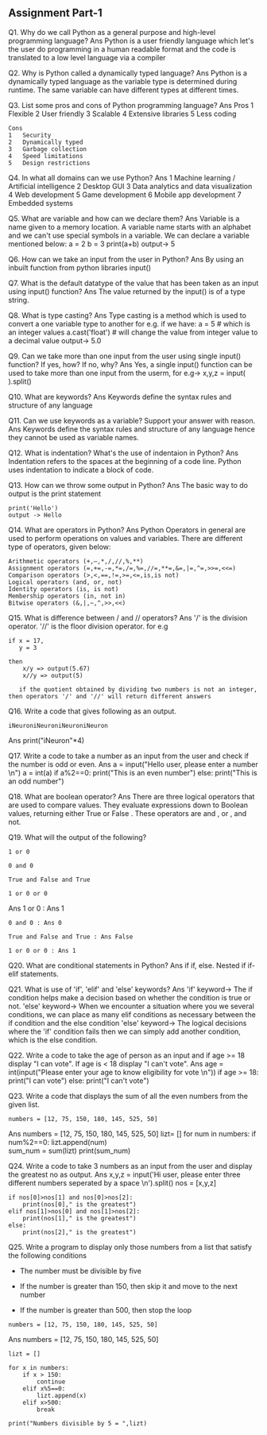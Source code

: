 ## Assignment Part-1
Q1. Why do we call Python as a general purpose and high-level programming language?
Ans 
    Python is a user friendly language which let's the user do programming in a human readable format and the code is translated to a low level language via a compiler

Q2. Why is Python called a dynamically typed language?
Ans 
    Python is a dynamically typed language as the variable type is determined during runtime. The same variable can have different types at different times.

Q3. List some pros and cons of Python programming language?
Ans 
    Pros
    1	Flexible
    2	User friendly
    3	Scalable
    4	Extensive libraries
    5	Less coding

    Cons
    1	Security
    2	Dynamically typed
    3	Garbage collection
    4	Speed limitations
    5	Design restrictions


Q4. In what all domains can we use Python?
Ans 
    1	Machine learning / Artificial intelligence
    2	Desktop GUI
    3	Data analytics and data visualization 
    4	Web development
    5	Game development
    6	Mobile app development
    7	Embedded systems

Q5. What are variable and how can we declare them?
Ans 
    Variable is a name given to a memory location. A variable name starts with an alphabet and we can't use special symbols in a variable. We can declare a variable mentioned below:
    a = 2
    b = 3
    print(a+b)
    output-> 5

Q6. How can we take an input from the user in Python?
Ans 
    By using an inbuilt function from python libraries input()

Q7. What is the default datatype of the value that has been taken as an input using input() function?
Ans 
    The value returned by the input() is of a type string.

Q8. What is type casting?
Ans 
    Type casting is a method which is used to convert a one variable type to another for e.g. if we have:
    a = 5 # which is an integer values
    a.cast('float') # will change the value from integer value to a decimal value
    output-> 5.0

Q9. Can we take more than one input from the user using single input() function? If yes, how? If no, why?
Ans 
    Yes, a single input() function can be used to take more than one input from the userm, for e.g->
     x,y,z = input( ).split()

Q10. What are keywords?
Ans 
    Keywords define the syntax rules and structure of any language

Q11. Can we use keywords as a variable? Support your answer with reason.
Ans 
    Keywords define the syntax rules and structure of any language hence they cannot be used as variable names.

Q12. What is indentation? What's the use of indentaion in Python?
Ans 
    Indentation refers to the spaces at the beginning of a code line. Python uses indentation to indicate a block of code.

Q13. How can we throw some output in Python?
Ans 
    The basic way to do output is the print statement
    
    print('Hello') 
    output -> Hello

Q14. What are operators in Python?
Ans 
    Python Operators in general are used to perform operations on values and variables. There are different type of operators, given below:
    
    Arithmetic operators (+,–,*,/,//,%,**)
    Assignment operators (=,+=,-=,*=,/=,%=,//=,**=,&=,|=,^=,>>=,<<=)
    Comparison operators (>,<,==,!=,>=,<=,is,is not)
    Logical operators (and, or, not)
    Identity operators (is, is not)
    Membership operators (in, not in)
    Bitwise operators (&,|,~,^,>>,<<)

Q15. What is difference between / and // operators?
Ans 
    '/' is the division operator. '//' is the floor division operator.
    for e.g
    
    if x = 17,
       y = 3

    then
        x/y => output(5.67)
        x//y => output(5)

       if the quotient obtained by dividing two numbers is not an integer, then operators '/' and '//' will return different answers

Q16. Write a code that gives following as an output.
```
iNeuroniNeuroniNeuroniNeuron
```
Ans 
    print("iNeuron"*4)

Q17. Write a code to take a number as an input from the user and check if the number is odd or even.
Ans 
    a = input("Hello user, please enter a number \n")
    a = int(a)
    if a%2==0:
        print("This is an even number")
    else:
        print("This is an odd number")

Q18. What are boolean operator?
Ans 
    There are three logical operators that are used to compare values. They evaluate expressions down to Boolean values, returning either True or False . These operators are and , or , and not.

Q19. What will the output of the following?
```
1 or 0 

0 and 0 

True and False and True

1 or 0 or 0 
```
Ans 
    1 or 0 : Ans 1

    0 and 0 : Ans 0

    True and False and True : Ans False

    1 or 0 or 0 : Ans 1

Q20. What are conditional statements in Python?
Ans 
    if
    if, else.
    Nested if
    if-elif statements.

Q21. What is use of 'if', 'elif' and 'else' keywords?
Ans 
    'if' keyword-> The if condition helps make a decision based on whether the condition is true or not. 
    'else' keyword-> When we encounter a situation where you we several conditions, we can place as many elif conditions as necessary between the if condition and the else condition
    'else' keyword-> The logical decisions where the 'if' condition fails then we can simply add another condition, which is the else condition.

Q22. Write a code to take the age of person as an input and if age >= 18 display "I can vote". If age is < 18 display "I can't vote".
Ans
    age = int(input("Please enter your age to know eligibility for vote \n"))
    if age >= 18:
        print("I can vote")
    else:
        print("I can't vote")

Q23. Write a code that displays the sum of all the even numbers from the given list.
```
numbers = [12, 75, 150, 180, 145, 525, 50]
```
Ans 
    numbers = [12, 75, 150, 180, 145, 525, 50]
    lizt= []
    for num in numbers:
        if num%2==0:
            lizt.append(num)   
    sum_num = sum(lizt)
    print(sum_num)

Q24. Write a code to take 3 numbers as an input from the user and display the greatest no as output.
Ans 
    x,y,z = input('Hi user, please enter three different numbers seperated by a space \n').split()
    nos = [x,y,z]

    if nos[0]>nos[1] and nos[0]>nos[2]:
        print(nos[0]," is the greatest")
    elif nos[1]>nos[0] and nos[1]>nos[2]:
        print(nos[1]," is the greatest")
    else:
        print(nos[2]," is the greatest")


Q25. Write a program to display only those numbers from a list that satisfy the following conditions

- The number must be divisible by five

- If the number is greater than 150, then skip it and move to the next number

- If the number is greater than 500, then stop the loop
```
numbers = [12, 75, 150, 180, 145, 525, 50]
```
Ans 
    numbers = [12, 75, 150, 180, 145, 525, 50]

    lizt = []

    for x in numbers:
        if x > 150:
            continue
        elif x%5==0:    
            lizt.append(x)  
        elif x>500:
            break

    print("Numbers divisible by 5 = ",lizt)